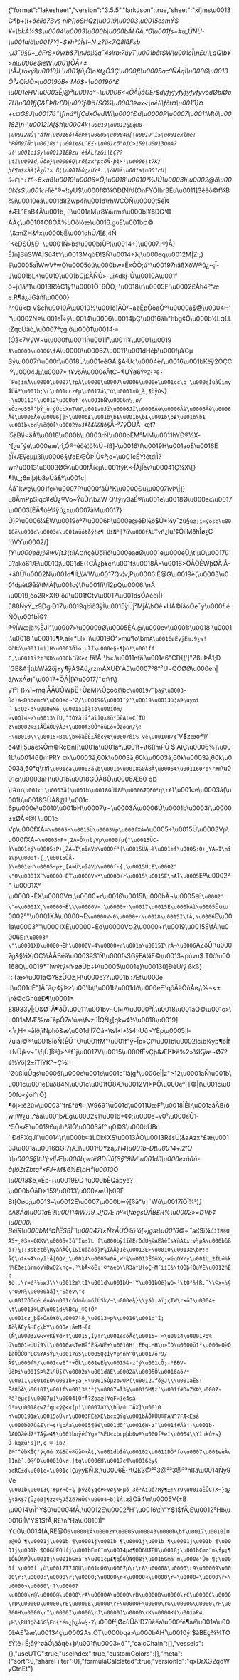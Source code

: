 {"format":"lakesheet","version":"3.5.5","larkJson":true,"sheet":"xí]ms\u0013G¶þ+)í*+ôéîîö7Bvs·níÞ[¡öSHQz\u0019\u0003\u0015csmÝ$¥*\bkÀ¼$$\u0004\u0003\u000b\u000bÁI.6Á,°6\u001fs=#ù_ÜÑÜ-\u001diä\u0017Yj¬$¥hºûÌsî~N·z?ü<7Q8îåFsþ;µ3¯ü§ü+_åFrS=0yrb&7\nJä¦½q¯4slrb:7úyT\u001båt$W\u001cÏ\n£u\\¸qQ\b¥>ñ\u000e$íêW\u001fÔÅ+±\\tÃJ,tòxýî\u0010}L\u001fû,Ô\nXt¿Ó3Ç\u000f¦\u0005acºÑÂqÌ\u0006\u0013Ö³zQïdÔ»\u0019õB«'Mõ$¬\u0019õ*£\u001eHV\u0003Èj@³\u001a°¬\u0006<«ÕÀÍjåGÈr$dyfyfyfyfyfyfyvödØbìØø7U\u001fjÇ&ÊÞßr£D\u001f©ä{SG¼\u0003Þøx<\né(i\fõt¤\u0013}¤+c¤G£J\u0017á¨\fmáº\fÇdxÔedWÏ\u0001Ðd\u0000P\u0007\u0011Mtõ\u00182\n-\u0012!A[$h\u0004k`\u0019\u0012¼EgH8-\u0012NÛ\"áfH\u0016öTÂêÞm\u0005\u0004H[\u0019^i5\u001exlme:­°PÖñ9ÌÑ:\u0018s°\u001e&L¯E£·\u001cõ°òïC>159\u0013ÒòA?ü(\u001cìSy\u00131ËBzu éåÂL!z&i|LÇ??\tï\u001d,Üõo}\u0006Q\rõêzk°ptõÑ·þì×¹\u0006\t7K/þ£¶ø$×àà¦ê¿ü1× ß¦\u001bûç/UYª.\\ôW®ä\u001a\u001cÜ|û«F\"iTË`~6×àß\u0010\u0006×Ö;\u0018\u0010³½JÚ\u0003h\u0002@õ\u000b¦sS\u001cH*ïè\"®~!tyÙ$\u000f©¼ÒD(Ñ/tÍ(ÕnFYÓÍhr3Êu\u0011]3êêò©f¼B%í\u0010éã\u001d­8Zwp4ì\u001d\rhWCÖÑ\u0000t5êÏ¢±ÆL1FsB4Ä\u001b¸ (!\u001aM\r8¥á\rms\u000bI¥$DG¹©ÃÃç\u0010¢CßÔÂ%LÖõlôæ\u0016.guE\u001b¤© \\&:mZH&ºx\u000bÉ\u001dhÚÆ£¸4Ñ´KëDSÜ§Ð¨\u0001Ñ»bs\u000b)Üº¦\u0014÷)\u0007.¡®)Å}Ê)n]SûSWA]Sû4t¹r\u0013MqòÐ!$Ñ\u0014÷)ç\u000eq\u0012M|ZI;}ê\u0005aÌWwVªwO\u0005óü\u000bw«Ë«ÕÕ;ú*\u00197näßXðW®û¿~¡Ï­J\u001bL*\u0019\u001bCj£ÄÑÚ»-µi4dkj-Ú\u0010A\u001f õ+j\\1ãª1\u0013R½C1ÿ1\u0001Ö¯6ÔÒ; \u0018\r\u0005F'\u0002£Ãh4º^æ e.R¶á¿JGãñÌ\u0000}ñ^0û<¤ V$cÍ\u0010Å\u0010½\u001c]ÄÕ/~aøÊpÕöaÓº\u0000â$@\u0004H'³\u0002NÞ\u001eÎ÷ÿ\u0014\u0006\u0014þÇ\u0016ãh\"hbg¢Ö\u000b¼L¤LLtZqqÚãò_\u0007ªçg ô\u0001\u0014·=(Óå«7VýW×û\u000f\u0011Í\u0011¹\u0011¥\u0001\u0019 `À\u0000\u0006\f`À\u0000\u0006Z\u0011\u001dHéþ\u000fµ¥GµSý\u0007f\u000f\u0018Ù\u001eêGÁÍ§Á·Ûç\u0004è/\u0016\u001bKëÿ2ÖÇC º\u0004Jµ\u0007*¸t¥vöÅ\u000eÅtC¬¶UÝø6`ÝºZ{º0}´Pö¦ìñÀ\u0000\u0007\fpÀ\u0000\u0007\u0006\u000e\u001cc\b¸\u000eÎúåÚìmÿÅÚÃ³\u001b;\r\u001ccz£µ\u0017á\"ú\u0001¤Ô_¾¸¶òÿÓs}·\u0011Dº\u0012\u000bf¯ê\u001bÑ\u0006n½,ø/æÖz¬o56Ä^þÝ_ùrýÚccXnTVW\u001aûJï\u0006Jï\u0006Âè\u0006Âè\u0006Âè\u0006Âè\u0006Âè\u0006[]>\u000b£\u001b\b£\u001b\b£\u001b\b£\u001b\b£\u001b\bd½%õ@Ö[\u0002YoJÃðÆ&&Ñð§`Ä-³7ýÕÚÃ¯kçt?í5äB\\ì<äÂ\\\u0018\u000b\u0003rÑ\u000bÈM°MM\u0011hYÐ®½X­^[¿u¯ýè\u000eæ\rî,Õ®^êõè¦õ­¾Ü÷íß]-\u0016­\f\u0019H\u001aòÈ\u0016Ë àÏ»Æÿçµµßî\u0006§\fðEÆÔÞÌÙ¢³;c=\u001cÉÝ!étdíÌ?wn\u0013\u0003Ø@\u000fÃí«µ\u001fýK×·ÍÀjÏèv\u00041Ç¾X\\[}¶!\t_;6mþ)b8øÚã&º\u001c|Áå¯kwç\u001fç»\u0007P\u000fâÙ°K\u0000Ðu\u0007ìvÞ\\|]}µ8ÄmPpSíqc¥ëÚ¿®Vo~ÝûÙr\bZW Q\tÿ¡y3áÉ®î\u001e\u0018Ø\u000ec\u0017\u0003[ÈÄ¶úè¼ÿú¿x\u0007àM\u0017}Ù)P\u0006¼ÊW\u0019ðª7\u0006Þ\u000e@éÐ½ð$Ú*¼y¯zù§`ùz;ï«ýösc\u0018ë\u001d\u0003e\u001aüótðý!¢¶ ÚíN°|7ü\u000fÁUTv`ñ¿Iu/¢Õí¦MðhÎø¿C´úVÝ\u0002/]_[Y\u000eä¿¼ìwV[t3_{t:ìÁ¤ñçêÙõïïô\u000eaøØ\u001e\u000eÛ,\t:µÓ\u0017üû?akõ61Æ\u0010¡\u001dE({CÅ¿þ¥çr\u001f:\u0018Â×\u0016>ÖÅÖÊWþØÄ·Å-±á0Û\u0002N\u001d¶IÌ_\\WW\u0017Qv¦v;P\u0006:Ê@G\u0019è(\u0003\u001dµètØåà\tMÅ[\u001cý\f\u001fì\fî2pQ\u0006.\nÁ\u0019¸èo2R×X(9·öú\u001fCtv\u0017\u001dsÓAèèïÍ}û88ÑyÝ_z9Dg·Ð17\u0019qbïô3ÿÌ\u0015ÿÜj²MjÃ\bÒê×ÛÁ©íâóÖè¯ý\u000f éÑÒ\u001bÏG?®ÿÏWæjä%ÈJî\"\u0007»\u00009Ø\u0005ÈÁ.@\u000ev\u0001:\u0018 \u0001:\u0018 \u0001ú¶Þ.aí÷*Ll«¯ï\u0019Ö^»mü¶o\bm`À\u0016øÉyjÊm:9¿w!©ñRó\u0011mì]H\u0003Õìó¸ulÍ\u000e§-¶þù!\u001ffC,\u0011ï2¢²KD\u000b¯üKè¢` fâ!Â-\b«.\u0011nfäí\u001e6\"CD{(']\"ZßuÞÁ1;D´GB&¢:|t\bWá2öj±y¶ÿÁSÁü¿r­zmÁXÙÐ´Åû\u0007º8°²Ù=QÒØØ\u000en|ã/wxÁø)¯\u0017+ÖÁ|[¥\u0017/¨qf\f\\}ÿ1³[ ß¼¹~mqíÅÅÚÕWþË+ÛøM½Òçóò{\b`c\u0019/¨þåý\u0003­Ùò)ã<Ðñòømc¥\u000eõ¬¹Z/\u00196\u0001¨ý¹\u0019\u0013ù¦aÞ¼ùyoî´_E:Qz·d\u000eMè¸\u001aîÌ¾To\u0010m¿_ev0Qì4~>\u0013\fU,¯IÕÝâii^àiîQx®ü²öêÁt«C´ÏÙ z\u0002©±IÅÜÁÓUÿÂB+\u000f3ÙÔªöüLõ×Õzóùn/½!¬\u0010\\\u0015«BpU\b®õàÊÈ£Ãß¢ýÆ\u0007ßî% vè\u0010B/¢`'V$zæo®ï/ð4\fI¸5uaê¼Ôm©Rç¤nI]\u001a\u001aª\u001f+\t6(ImPÙ $·AIÇ\u0006%]\u001b\u00146()mPRY ¤k\u0003ã¸60k\u0003ã¸60k\u0003ã¸60k\u0003ã¸60k\u0003ã¸60°q\r#l`\u001ca\u0003ã\b\u001b\u0018GØÀ8Â\u0006Æ\u001160°q\r#m`\u001ci\u0003ãH\u001b\u0018GÚÀ8Ò\u0006Æ60´q¤\r#m`\u001ci\u0003ã(\u001b\u0018GÙÀ8Ê\u0006ÆQ60²q\r£l`\u001ce\u0003ã(\u001b\u0018GÙÀ8@l \u001c 6p\u000e\u0010\u001bH\u0007\r¬\u0003Ä\u0006Ú\u0001b\u0003ï\u0000±xØÀ<@l \u001e Vp\u000fXÁ=`\u0005÷\u0015Ü\u0003Vp\u000fXÁ=`\u0005÷\u0015Ü\u0003Vp\u000fXÁ=`\u0005÷P+¸ZÁ=Ô\nî¡Vp\u000fµ{¨\u0015ÜC­à\u001ej\u0005÷P+¸ZÁ=Ì\nîaVp\u000f³{\u0015ÜÃ¬à\u001ef\u0005÷0+¸YÁ=Ì\nîaVp\u000f·{¸\u0015ÜÃ­à\u001en\u0005÷p+¸[Á=Ü\nîáVp\u000f·{¸\u0015ÜcE\u0002°\"O\u0001X¨\u0000¬ÈT\u0000V¤*\u0000+r\u0015\u0015É\nÀl\u0005`Eº\u0002°\"_\u0001X°\u0000¬ÈX\u0000V¤,\u0000+r\u0016\u0015I\u000bÀ¬\u0005`EÚ\u0002°\"o\u0001X¸\u0000¬È\\\u0000V¤.\u0000+r\u0017\u0015É\u000bÀì\u0005`Eú\u0002°\"\u0001XÀ\u0000¬È`\u0000V¤0\u0000+r\u0018\u0015I\fÀ,\u0006`E\u001a\u0003°\"\u0001XÈ\u0000¬Èd\u0000V¤2\u0000+r\u0019\u0015É\fÀl\u0006`E:\u0003°\"\u0001XÐ\u0000¬Èh\u0000V¤4\u0000+r\u001a\u0015I\rÀ¬\u0006`AZðÛ'\u0007g&§¼X¡OÇ½ÃÅBéã\u0003ãS¹Ñ\u000fsSGÿFA¼E©\u0013~púvn$.T0ò\u00168Q\u0019°¨ìwýtÿ»ñ·øøÛþ÷Þ\u0005\u001e}\u0013ü]ÐèÜ/ÿ ßkß}ï÷Tæ>\u001a©?8zÜQz¸H\u000e??\u001b÷Æf\u000eJ\u001dÊ\"]Â¯âç·¢ÿÞ>\u001b\t\u001b\u001dð\u000eF²qõÄäÔñÂø¡\\%¬<±\ré©cGnùéÐ¶\u0001±£8933y|;D&Ø¯Ã¶ðÜ\u0011\u001bv¬Cl×A\u0000³Ï.\u0018\u001aQ©\u001c>\u001aMÆ%rø¯âpÔ7a'úæ\fvzüÎQÑ¿[qkw¢½\u0018\u0019]<¹r¸H÷¬ålð,ïNphô&æ\u001d¦Í7Óâ=\tsÌ*Í*½4!·Úû>ÝÊp\u0005|l­7uíãì©®\u0018ÍöÑ{ÉÜ¨O\u001fM\"\u001f\"ýFÎp»ÇÞ\u001b\u0002lc\b¼yp¶õÍf÷NÜ¡kv~¨\f¡Ù]Ïîé}»^éf¯j\u0017V\u0015\u000fËvÇþ&ÆI²Þë%2»¾Kÿæ¬Ø7?é½Yö[2±ìTÏÝK°+Ç½h´ØùßlúÛg­s\u0006i\u000e\u001e\u001c¯ìàjg³\u000eÌ|z\">12\u0001aÑ\u001b\u001c\u001e£üð84N\u001c\u001fÓ8Æ\u0012VI>ÞÖ\u000eª|T©|(\u001c\u000fo«ýól°rÕ}¶öj>:ê2ù×\u0003''fr£°ð¶Þ¸W9691\u001d\u0011UæF¹\u0018ÌÉÞ\u001aâÂB(õw iW¿ú .^åâ\u001bÆg\u0002§}\u0016*¢¢;\u000e=v0¹\u000eÛ1­^5Õ«Æ\u0019£úµhªãlÔ\u0003åf° q0©S\u000bÙBn´ ÐdFXqJï!\u0014\r\u000b¢ãLDk¢XS\u0013ÅÒ\u0013RésÜ¦&aAzx*£æ\u0013J\u001a\u0016¤G­:7¡Æ]\u001fDYzà*µH4\u001b-Dt\u0014+ì2'O´t\u0005§\tJ'j;vl|Æ\u000b;wtëØDÙû[S§°9îM\u001dñ\u000exããñ-å(iôZtZbtq³×FJ+M&6½E\bH³\u0010Ó\u0018*$e¸«Ép·+\u0019ÐD \u000bÈQåpÿé?\u000bÓáÐ>159\u0013\u000eæÚþ09ÊBt[Òøo;\u0013~\u0012Ê\u0007\u000bwý[ßå\"\rj¨Wû\u0017îÔÎ¼ª)*}ëA8Áä\u001a£¹!­\u00114îW}}9_Jf¤Æ nº«\fægsÚÁB£R%\u0002»=¤Vb¢\u0000I­BeiR\u000bMª¤ÎIËSßÌ¯\u00047t×ÑzÅÚÕêõ¹õ[÷jgæ\u0016©÷¨æ*¦9i¾`úJÍR®ÙÅ5+¸®3«¤OKKV\u0005«Îû¯Ïù÷7L f\u000bÿîíêÊrðdÙ½©ÃËâêÏs¥ñÂtx;v¼pÄ\u000bûßôT)¼::3sbztß¾RyâñÂÔÇï&ïûôäôö}P¾ïÄÄ}1é\u0013É>\u0010\u0013æ\bP!!åÇ\nt<wÆ\nyî¹Å|QQ/_\u0014\u0005æ0Â¸W*¾\u0013ÊGôXç·øéqQ¥/y\u001b_2ÍLó%kñ%ËðeíùrmövÝÐwO2\nç=.²\bÅ<õÊ¡'©*äeò\\R3å*U(oÇ¬M¯ììI¾\tOÒþ{Òu¥È\u0012ñÊ¢$ò,,\r=é²¼¼wJ\\\u0012æ\tÏ\u001d\u001bÛ¬'Y\u001bOê}wô¤³\tO²¾{R,¯\\©x«¼§\"O9N¾\u0000àå]\"SàeV\"¢\u0017ÔûdëLénÂ\u001cñdmñumñîÚSk/~\u000e¾}\\ýáì¡àïjçTW\r×öÌ\u0004±\t\u0013®LØ\u001d½%B©µ_®C(Õ°\u001cz¸þË÷ÕÁü¥õ\u0007¹õ¸\u0013»p%\u0016\u001d^Î; Æò¼ÄÊyåHÈç\bY\u000e¡åmM¬[£(Ñ\u0003ZGw×yKÈ¥d<T\u0015,Ïy!r\u001esóÅç\u0015=¯¤\u0014\u0001ºg% ö\u001eÛUï9\t\u0010a<TeHâ^ÈäaWË+\u0016H!;ÉÐqc¬H\n»ÏD\u0000ö1²\u000eÓèÒÍàÖÕÚÓ^LG%YAsÝµ\u0017ú5\u0005Q¢Ìy¥pªñh^Ò\u0017ör9/Ã9\u000f%/\u001ceE^*+Õk\u001eE¼\u0015&·z¯ý\u001cÔ;-³BÐV-ÛõÞi\u0015Þ%Z¾ºÜ§(\u0002æ\u001dâË\u0002ä\u0005Ö\u0016áô/*\u0011\u001d£Ò\u001b+;a¸×\u0015ÒµzowÙP(\u0012.fó@J\\\u001aËS!Ëá8öÂ\u0010I\u001f\u0013!'*¦\u0007=Ï3¼\u0015M¶z¯\u001f#DnZKÞ\u0007-³â²êµç]\u0007µ]\u0004[ÓfÅ?­Zöaæ¦YqF«}è4sã-Ö²»\u0018¢wZfqu«ý@<«[µì\u0007âY\\hÙ/® ¨ÃX]\u0010h\u00191æ\u0015òÜ\r\u0003FÉéXÊ\b¢xQÝg\u001bÅÕ­ÞÛU®FÁN^7FÆ<Èså\u000b07ü&£\r¬¢(¼bÁa\u0005¶éé\u001dð^\u0016W·z¯\u001f#Äàj·\u001b-ûÀÕÔàêd7*TÅÿæ4¶\u001buÿéúÝg»¯%ËÜ«xþcpþb0wº\u000fºeî\u0004\\Yînkû+s}Ó-kgæü¹s}P,ç_®_ïb?Z®^^êbKÏÇ¯ýçOû X&Süv®öå©>Ä¢,\u001dbÍú\u00102\u0011DÒ³fo\u0007\u001eèÀv]1nè¯.0@ºÐ\u0001Ò\r.|tq\u0006H\u0017c¶\u0016éy§ädRC±d\u001e»\u001c|Çüÿ`y£Ñ.k,\u0006È{rtQ£3@³³3@³³3@³³ñßâ\u0014Ñÿ9Vè`\u001b\u0013Ç'#µ¥×ë÷¾¯þýZõ§gé#>Vø§N×µõ_3ë³Áíùô7Mý¶±!\r9\u001aÊÕCTX¬}q¿½4äX$7{Û¿òØ|¶zz©½JåZë?HÕ(\u0004¬b]ÌÁ.æ`ãOå4\n\u0005V(±B\u0014\nÌ\"Y$0\u0004fÀ,\u0012E\u0002³H`\u0016\tÌ\"Y$1$fÄ,E\u0012³Hb\u0016IÌ\"Y$1$fÂ,RE\n³Ha\u0016)Ì\"Y¤0\u0014fÂ,RE@0`6\u0001Á\u0002Y\u0005\u00043\u000b\bf\u0017\u0010Ì0 e@0Ó ¶\u0001j\u001b ¶\u0001j\u001b ¶\u0001j\u001b ¶\u0001j\u001b ¶\u0001j\u001b ¶QÔ6ÚFQÛ(j\u001bEm£¨m\u0014µ¢¶QÔ6ÚÆPÛ\u0018j\u001bCmc¨m\fµ¡¶1Ô6ÚÆPÛ\u0018j\u001bGmã¨m\u001cµ£¶qÔ6ÚÆQÛ8j\u001bGmã¨m\u000ejÚæ ¶¡\u000f \u000f ¡ù\u0017T7JQÛ\u001cÔ6\u0007µ\r\r8\u00008\u0000\r9\u00009\u0000\r:\u0000:\u0000\r;\u0000;\u0000\r<\u0000<\u0000\r=\u0000=\u0000\r>\u0000>\u0000\r?\u0000?\u0000\r@\u0000@\u0000\rA\u0000A\u0000\rB\u0000B\u0000\rC\u0000C\u0000\rD\u0000D\u0000\rE\u0000E\u0000\rF\u0000F\u0000\rG\u0000G\u0000\rH\u0000H\u0000\rI\u0000I\u0000\rJ\u0000J\u0000\rK\u0000K(\u001aP4.¡H\\RÙJ¦õ4úG½Èn{*ém¿þ¿åw½·7`\u000ffjØcùÜö¹Ð7ûêëa\u000fé¶àé\u001a\u000bÁ£¹àæ\u00134ç\u0002As.ÖT\u000bqa»\u000bÄH¹\u0010ýÍ$ãBEç¾¾TOêÝ¦ê+É;åÿ^øàÓ\\ãåqë+þ\u001f\u0003×ô¯","calcChain":[],"vessels":{},"useUTC":true,"useIndex":true,"customColors":[],"meta":{"sort":0,"shareFilter":0},"formulaCalclated":true,"versionId":"qxDrXG2qdWyCtnEt"}